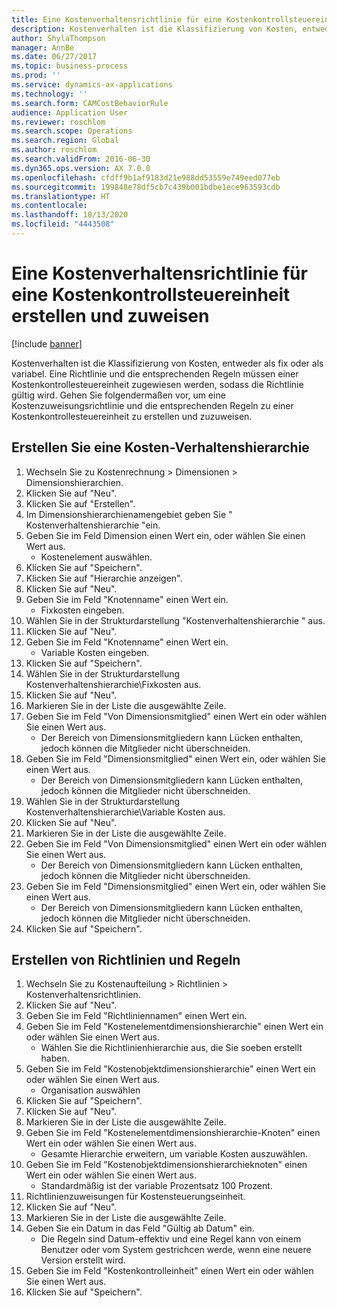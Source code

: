 ```yaml
---
title: Eine Kostenverhaltensrichtlinie für eine Kostenkontrollsteuereinheit erstellen und zuweisen
description: Kostenverhalten ist die Klassifizierung von Kosten, entweder als fix oder als variabel.
author: ShylaThompson
manager: AnnBe
ms.date: 06/27/2017
ms.topic: business-process
ms.prod: ''
ms.service: dynamics-ax-applications
ms.technology: ''
ms.search.form: CAMCostBehaviorRule
audience: Application User
ms.reviewer: roschlom
ms.search.scope: Operations
ms.search.region: Global
ms.author: roschlom
ms.search.validFrom: 2016-06-30
ms.dyn365.ops.version: AX 7.0.0
ms.openlocfilehash: cfdff9b1af9183d21e988dd53559e749eed077eb
ms.sourcegitcommit: 199848e78df5cb7c439b001bdbe1ece963593cdb
ms.translationtype: HT
ms.contentlocale: 
ms.lasthandoff: 10/13/2020
ms.locfileid: "4443508"
---
```

# <a name="create-and-assign-a-cost-behavior-policy-to-a-cost-control-unit"></a>Eine Kostenverhaltensrichtlinie für eine Kostenkontrollsteuereinheit erstellen und zuweisen

[!include [banner](../../includes/banner.md)]

Kostenverhalten ist die Klassifizierung von Kosten, entweder als fix oder als variabel. Eine Richtlinie und die entsprechenden Regeln müssen einer Kostenkontrollesteuereinheit zugewiesen werden, sodass die Richtlinie gültig wird. Gehen Sie folgendermaßen vor, um eine Kostenzuweisungsrichtlinie und die entsprechenden Regeln zu einer Kostenkontrollesteuereinheit zu erstellen und zuzuweisen.


## <a name="create-a-cost-behavior-hierarchy"></a>Erstellen Sie eine Kosten-Verhaltenshierarchie
1. Wechseln Sie zu Kostenrechnung > Dimensionen > Dimensionshierarchien.
2. Klicken Sie auf "Neu".
3. Klicken Sie auf "Erstellen".
4. Im Dimensionshierarchienamengebiet geben Sie " Kostenverhaltenshierarchie "ein.
5. Geben Sie im Feld Dimension einen Wert ein, oder wählen Sie einen Wert aus.
    * Kostenelement auswählen.  
6. Klicken Sie auf "Speichern".
7. Klicken Sie auf "Hierarchie anzeigen".
8. Klicken Sie auf "Neu".
9. Geben Sie im Feld "Knotenname" einen Wert ein.
    * Fixkosten eingeben.  
10. Wählen Sie in der Strukturdarstellung "Kostenverhaltenshierarchie " aus.
11. Klicken Sie auf "Neu".
12. Geben Sie im Feld "Knotenname" einen Wert ein.
    * Variable Kosten eingeben.  
13. Klicken Sie auf "Speichern".
14. Wählen Sie in der Strukturdarstellung Kostenverhaltenshierarchie\Fixkosten aus.
15. Klicken Sie auf "Neu".
16. Markieren Sie in der Liste die ausgewählte Zeile.
17. Geben Sie im Feld "Von Dimensionsmitglied" einen Wert ein oder wählen Sie einen Wert aus.
    * Der Bereich von Dimensionsmitgliedern kann Lücken enthalten, jedoch können die Mitglieder nicht überschneiden.  
18. Geben Sie im Feld "Dimensionsmitglied" einen Wert ein, oder wählen Sie einen Wert aus.
    * Der Bereich von Dimensionsmitgliedern kann Lücken enthalten, jedoch können die Mitglieder nicht überschneiden.  
19. Wählen Sie in der Strukturdarstellung Kostenverhaltenshierarchie\Variable Kosten aus.
20. Klicken Sie auf "Neu".
21. Markieren Sie in der Liste die ausgewählte Zeile.
22. Geben Sie im Feld "Von Dimensionsmitglied" einen Wert ein oder wählen Sie einen Wert aus.
    * Der Bereich von Dimensionsmitgliedern kann Lücken enthalten, jedoch können die Mitglieder nicht überschneiden.  
23. Geben Sie im Feld "Dimensionsmitglied" einen Wert ein, oder wählen Sie einen Wert aus.
    * Der Bereich von Dimensionsmitgliedern kann Lücken enthalten, jedoch können die Mitglieder nicht überschneiden.  
24. Klicken Sie auf "Speichern".

## <a name="create-the-policy-and-rules"></a>Erstellen von Richtlinien und Regeln
1. Wechseln Sie zu Kostenaufteilung > Richtlinien > Kostenverhaltensrichtlinien.
2. Klicken Sie auf "Neu".
3. Geben Sie im Feld "Richtliniennamen" einen Wert ein.
4. Geben Sie im Feld "Kostenelementdimensionshierarchie" einen Wert ein oder wählen Sie einen Wert aus.
    * Wählen Sie die Richtlinienhierarchie aus, die Sie soeben erstellt haben.  
5. Geben Sie im Feld "Kostenobjektdimensionshierarchie" einen Wert ein oder wählen Sie einen Wert aus.
    * Organisation auswählen  
6. Klicken Sie auf "Speichern".
7. Klicken Sie auf "Neu".
8. Markieren Sie in der Liste die ausgewählte Zeile.
9. Geben Sie im Feld "Kostenelementdimensionshierarchie-Knoten" einen Wert ein oder wählen Sie einen Wert aus.
    * Gesamte Hierarchie erweitern, um variable Kosten auszuwählen.  
10. Geben Sie im Feld "Kostenobjektdimensionshierarchieknoten" einen Wert ein oder wählen Sie einen Wert aus.
    * Standardmäßig ist der variable Prozentsatz 100 Prozent.  
11. Richtlinienzuweisungen für Kostensteuerungseinheit.
12. Klicken Sie auf "Neu".
13. Markieren Sie in der Liste die ausgewählte Zeile.
14. Geben Sie ein Datum in das Feld "Gültig ab Datum" ein.
    * Die Regeln sind Datum-effektiv und eine Regel kann von einem Benutzer oder vom System gestrichcen werde, wenn eine neuere Version erstellt wird.  
15. Geben Sie im Feld "Kostenkontrolleinheit" einen Wert ein oder wählen Sie einen Wert aus.
16. Klicken Sie auf "Speichern".

